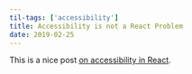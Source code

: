 ```yaml
---
til-tags: ['accessibility']
title: Accessibility is not a React Problem
date: 2019-02-25
---
```



This is a nice post [on accessibility in React](https://www.netlify.com/blog/2019/02/25/accessibility-is-not-a-react-problem/).